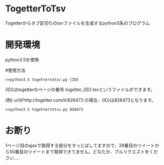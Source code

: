 # TogetterToTsv
Togetterからタブ区切りのtsvファイルを生成するpython3系のプログラム

# 開発環境
python3.5を使用

#使用方法
```
>>python3.5 togettertotsv.py {ID}
```
{ID}はtogetterのページの番号
togetter_{ID}.tsvというファイルができます。

(例)
urlがhttp://togetter.com/li/826473 の場合、{ID}は826473となります。
```
>>python3.5 togettertotsv.py 826473
```

# お断り
1ページ目のajaxで取得する部分をすっとばしてますので、26番目のツイートから50番目のツイートまで取得できてません。どなたか、プルリクエストをください....
